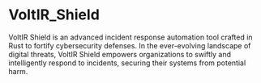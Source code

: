 # VoltIR_Shield
VoltIR Shield is an advanced incident response automation tool crafted in Rust to fortify cybersecurity defenses. In the ever-evolving landscape of digital threats, VoltIR Shield empowers organizations to swiftly and intelligently respond to incidents, securing their systems from potential harm.
